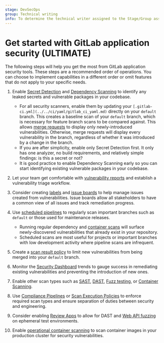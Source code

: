 ```yaml
---
stage: DevSecOps
group: Technical writing
info: To determine the technical writer assigned to the Stage/Group associated with this page, see https://about.gitlab.com/handbook/engineering/ux/technical-writing/#assignments
---
```


# Get started with GitLab application security **(ULTIMATE)**

The following steps will help you get the most from GitLab application security tools. These steps are a recommended order of operations. You can choose to implement capabilities in a different order or omit features that do not apply to your specific needs.

1. Enable [Secret Detection](secret_detection/index.md) and [Dependency Scanning](dependency_scanning/index.md)
   to identify any leaked secrets and vulnerable packages in your codebase.

   - For all security scanners, enable them by updating your `[.gitlab-ci.yml](../../ci/yaml/gitlab_ci_yaml.md)` directly on your `default` branch. This creates a baseline scan of your `default` branch, which is necessary for
   feature branch scans to be compared against. This allows [merge requests](../project/merge_requests/index.md)
   to display only newly-introduced vulnerabilities. Otherwise, merge requests will display every
   vulnerability in the branch, regardless of whether it was introduced by a change in the branch.
   - If you are after simplicity, enable only Secret Detection first. It only has one analyzer, 
   no build requirements, and relatively simple findings: is this a secret or not?
   - It is good practice to enable Dependency Scanning early so you can start identifying existing
   vulnerable packages in your codebase.
1. Let your team get comfortable with [vulnerability reports](vulnerability_report/index.md) and
   establish a vulnerability triage workflow.
1. Consider creating [labels](../project/labels.md) and [issue boards](../project/issue_board.md) to
   help manage issues created from vulnerabilities. Issue boards allow all stakeholders to have a
   common view of all issues and track remediation progress.
1. Use [scheduled pipelines](../../ci/pipelines/schedules.md#scheduled-pipelines) to regularly scan important branches such as `default` or those used for maintenance releases.
   - Running regular dependency and [container scans](container_scanning/index.md) will surface newly-discovered vulnerabilities that already exist in your repository.
   - Scheduled scans are most useful for projects or important branches with low development activity where pipeline scans are infrequent.
1. Create a [scan result policy](policies/index.md) to limit new vulnerabilities from being merged
   into your `default` branch.
1. Monitor the [Security Dashboard](security_dashboard/index.md) trends to gauge success in
   remediating existing vulnerabilities and preventing the introduction of new ones.
1. Enable other scan types such as [SAST](sast/index.md), [DAST](dast/index.md),
   [Fuzz testing](coverage_fuzzing/index.md), or [Container Scanning](container_scanning/index.md).
1. Use [Compliance Pipelines](../../user/project/settings/index.md#compliance-pipeline-configuration)
   or [Scan Execution Policies](policies/scan-execution-policies.md) to enforce required scan types
   and ensure separation of duties between security and engineering.
1. Consider enabling [Review Apps](../../development/testing_guide/review_apps.md) to allow for DAST
   and [Web API fuzzing](api_fuzzing/index.md) on ephemeral test environments.
1. Enable [operational container scanning](../../user/clusters/agent/vulnerabilities.md) to scan
   container images in your production cluster for security vulnerabilities.
